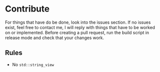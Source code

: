 # Contribute
For things that have do be done, look into the issues section. If no issues exist, feel free to contact me, I will reply with things that have to be worked on or implemented. Before creating a pull request, run the build script in release mode and check that your changes work.

## Rules
- No `std::string_view`
